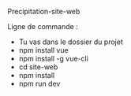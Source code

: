 Precipitation-site-web

Ligne de commande :
- Tu vas dans le dossier du projet
- npm install vue
- npm install -g vue-cli
- cd site-web
- npm install
- npm run dev